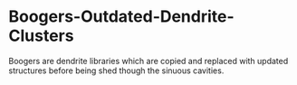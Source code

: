 # Boogers-Outdated-Dendrite-Clusters
Boogers are dendrite libraries which are copied and replaced with updated structures before being shed though the sinuous cavities.
